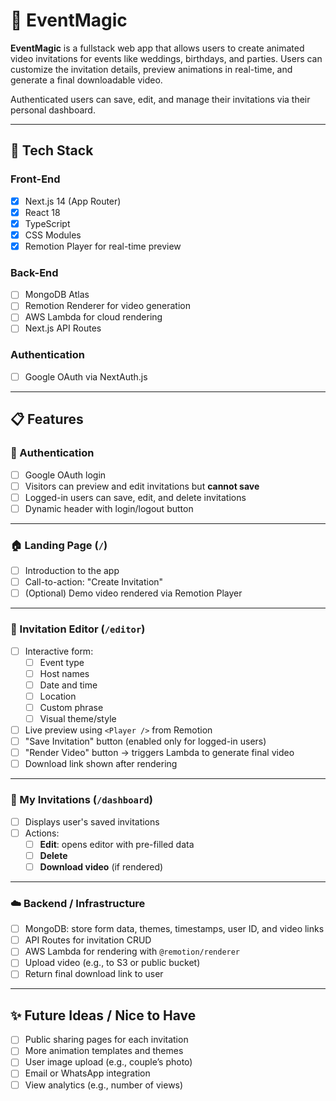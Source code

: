 # 🎉 EventMagic

**EventMagic** is a fullstack web app that allows users to create animated video invitations for events like weddings, birthdays, and parties. Users can customize the invitation details, preview animations in real-time, and generate a final downloadable video.

Authenticated users can save, edit, and manage their invitations via their personal dashboard.

---

## 🚀 Tech Stack

### Front-End

- [x] Next.js 14 (App Router)
- [x] React 18
- [x] TypeScript
- [x] CSS Modules
- [x] Remotion Player for real-time preview

### Back-End

- [ ] MongoDB Atlas
- [ ] Remotion Renderer for video generation
- [ ] AWS Lambda for cloud rendering
- [ ] Next.js API Routes

### Authentication

- [ ] Google OAuth via NextAuth.js

---

## 📋 Features

### 🔐 Authentication

- [ ] Google OAuth login
- [ ] Visitors can preview and edit invitations but **cannot save**
- [ ] Logged-in users can save, edit, and delete invitations
- [ ] Dynamic header with login/logout button

---

### 🏠 Landing Page (`/`)

- [ ] Introduction to the app
- [ ] Call-to-action: "Create Invitation"
- [ ] (Optional) Demo video rendered via Remotion Player

---

### 🎨 Invitation Editor (`/editor`)

- [ ] Interactive form:
  - [ ] Event type
  - [ ] Host names
  - [ ] Date and time
  - [ ] Location
  - [ ] Custom phrase
  - [ ] Visual theme/style
- [ ] Live preview using `<Player />` from Remotion
- [ ] "Save Invitation" button (enabled only for logged-in users)
- [ ] "Render Video" button → triggers Lambda to generate final video
- [ ] Download link shown after rendering

---

### 📂 My Invitations (`/dashboard`)

- [ ] Displays user's saved invitations
- [ ] Actions:
  - [ ] **Edit**: opens editor with pre-filled data
  - [ ] **Delete**
  - [ ] **Download video** (if rendered)

---

### ☁️ Backend / Infrastructure

- [ ] MongoDB: store form data, themes, timestamps, user ID, and video links
- [ ] API Routes for invitation CRUD
- [ ] AWS Lambda for rendering with `@remotion/renderer`
- [ ] Upload video (e.g., to S3 or public bucket)
- [ ] Return final download link to user

---

## ✨ Future Ideas / Nice to Have

- [ ] Public sharing pages for each invitation
- [ ] More animation templates and themes
- [ ] User image upload (e.g., couple’s photo)
- [ ] Email or WhatsApp integration
- [ ] View analytics (e.g., number of views)

```

```

